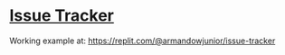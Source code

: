 # [Issue Tracker](https://www.freecodecamp.org/learn/quality-assurance/quality-assurance-projects/issue-tracker)

Working example at: https://replit.com/@armandowjunior/issue-tracker
